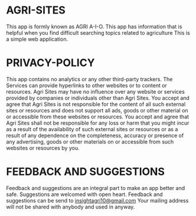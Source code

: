 # AGRI-SITES
This app is formly known as AGRI A-I-O. This app has information that is helpful when you find difficult searching topics related to agriculture
This is a simple web application.

# PRIVACY-POLICY
This app contains no analytics or any other third-party trackers.
The Services can provide hyperlinks to other websites or to content or resources. Agri Sites may have no influence over any website or services provided by companies or individuals other than Agri Sites.
You accept and agree that Agri Sites is not responsible for the content of all such external sites or resources and does not support all ads, goods or other material on or accessible from these websites or resources.
You accept and agree that Agri Sites shall not be responsible for any loss or harm that you might incur as a result of the availability of such external sites or resources or as a result of any dependence on the completeness, accuracy or presence of any advertising, goods or other materials on or accessible from such websites or resources by you.

# FEEDBACK AND SUGGESTIONS
Feedback and suggestions are an integral part to make an app better and safe. Suggestions are welcomed with open heart. Feedback and suggestions can be send to insightagri10@gmail.com 
Your mailing address will not be shared with anybody and used in anyway.
